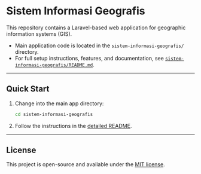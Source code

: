 # Sistem Informasi Geografis

This repository contains a Laravel-based web application for geographic information systems (GIS).

- Main application code is located in the `sistem-informasi-geografis/` directory.
- For full setup instructions, features, and documentation, see [`sistem-informasi-geografis/README.md`](sistem-informasi-geografis/README.md).

---

## Quick Start

1. Change into the main app directory:
   ```bash
   cd sistem-informasi-geografis
   ```
2. Follow the instructions in the [detailed README](sistem-informasi-geografis/README.md).

---

## License

This project is open-source and available under the [MIT license](sistem-informasi-geografis/LICENSE).